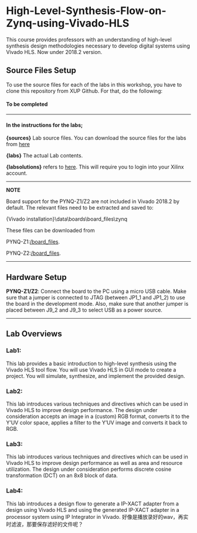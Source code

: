 # High-Level-Synthesis-Flow-on-Zynq-using-Vivado-HLS

This course provides professors with an understanding of high-level synthesis design methodologies necessary to develop digital systems using Vivado HLS. Now under 2018.2 version.

## Source Files Setup


To use the source files for each of the labs in this workshop, you have to clone this repository from XUP Github. For that, do the following:

#### To be completed

---
#### In the instructions for the labs;

**{sources}** Lab source files. You can download the source files for the labs from [here](https://www.xilinx.com/support/university/vivado/vivado-workshops/Vivado-high-level-synthesis-flow-zynq.html)

**{labs}** The actual Lab contents.

**{labsolutions}** refers to [here](https://www.xilinx.com/support/university/vivado/vivado-workshops/Vivado-high-level-synthesis-flow-zynq.html). This will require you to login into your Xilinx account.

---
**NOTE**

Board support for the PYNQ-Z1/Z2 are not included in Vivado 2018.2 by default. The relevant files need to be extracted and saved to:

 {Vivado installation}\data\boards\board_files\zynq

These files can be downloaded from 

PYNQ-Z1:[/board_files](https://www.xilinx.com/support/documentation/university/vivado/workshops/vivado-adv-embedded-design-zynq/materials/2018x/PYNQZ1/pynq-z1.zip). 

PYNQ-Z2:[/board_files](https://www.xilinx.com/support/documentation/university/vivado/workshops/vivado-adv-embedded-design-zynq/materials/2018x/PYNQZ2/pynq-z2.zip). 


---

## Hardware Setup


**PYNQ-Z1/Z2**:  Connect the board to the PC using a micro USB cable. Make sure that a jumper is connected to JTAG (between JP1_1 and JP1_2) to use the board in the development mode.  Also, make sure that another jumper is placed between J9_2 and J9_3 to select USB as a power source.

---

## Lab Overviews

### Lab1:

This lab provides a basic introduction to high-level synthesis using the Vivado HLS tool flow. You will use
Vivado HLS in GUI mode to create a project. You will simulate, synthesize, and implement the provided
design.

### Lab2:

This lab introduces various techniques and directives which can be used in Vivado HLS to improve
design performance. The design under consideration accepts an image in a (custom) RGB format,
converts it to the Y’UV color space, applies a filter to the Y’UV image and converts it back to RGB.

### Lab3:

This lab introduces various techniques and directives which can be used in Vivado HLS to improve
design performance as well as area and resource utilization. The design under consideration performs
discrete cosine transformation (DCT) on an 8x8 block of data.

### Lab4:

This lab introduces a design flow to generate a IP-XACT adapter from a design using Vivado HLS and
using the generated IP-XACT adapter in a processor system using IP Integrator in Vivado.
好像是播放录好的wav，再实时滤波，那要保存滤好的文件呢？
